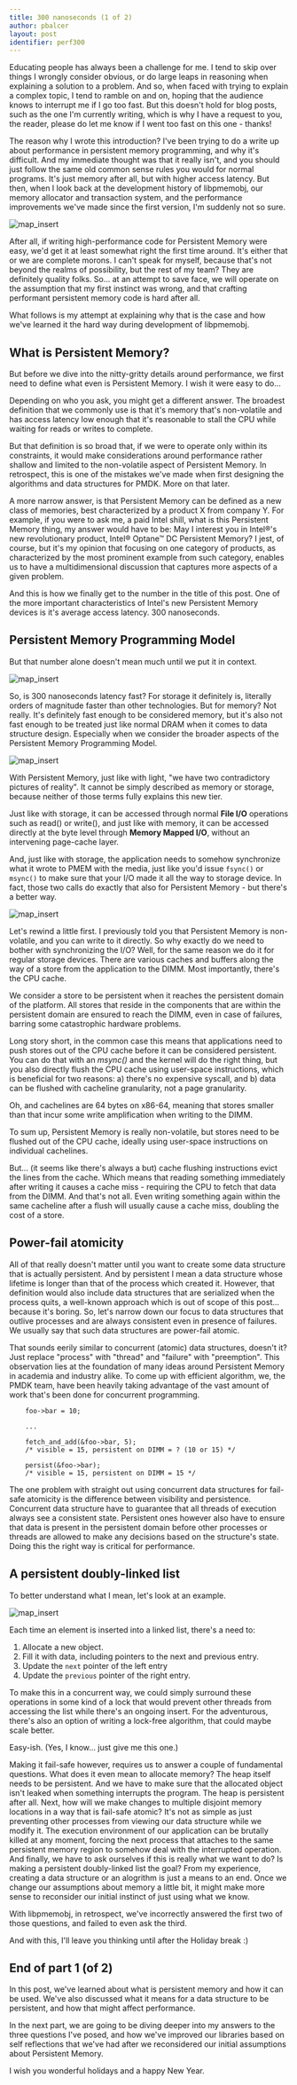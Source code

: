 ```yaml
---
title: 300 nanoseconds (1 of 2)
author: pbalcer
layout: post
identifier: perf300
---
```


Educating people has always been a challenge for me. I tend to skip over things
I wrongly consider obvious, or do large leaps in reasoning when explaining a
solution to a problem. And so, when faced with trying to explain a complex
topic, I tend to ramble on and on, hoping that the audience knows to interrupt
me if I go too fast. But this doesn't hold for blog posts, such as the one I'm
currently writing, which is why I have a request to you, the reader,
please do let me know if I went too fast on this one - thanks!

The reason why I wrote this introduction? I've been trying to do a write up
about performance in persistent memory programming, and why it's difficult.
And my immediate thought was that it really isn't, and you should just follow
the same old common sense rules you would for normal programs. It's just memory
after all, but with higher access latency. But then, when I look back at the
development history of libpmemobj, our memory allocator and transaction system,
and the performance improvements we've made since the first version, I'm
suddenly not so sure.

![map_insert](/assets/300n_perf.png)

After all, if writing high-performance code for Persistent Memory were easy,
we'd get it at least somewhat right the first time around. It's either that
or we are complete morons. I can't speak for myself, because that's not beyond
the realms of possibility, but the rest of my team? They are definitely
quality folks. So... at an attempt to save face, we will operate on the assumption
that my first instinct was wrong, and that crafting performant persistent memory
code is hard after all.

What follows is my attempt at explaining why that is the case and how we've
learned it the hard way during development of libpmemobj.

## What is Persistent Memory?

But before we dive into the nitty-gritty details around performance, we first
need to define what even is Persistent Memory. I wish it were easy to do...

Depending on who you ask, you might get a different answer. The broadest
definition that we commonly use is that it's memory that's non-volatile and has
access latency low enough that it's reasonable to stall the CPU while waiting
for reads or writes to complete.

But that definition is so broad that, if we were to operate only within its
constraints, it would make considerations around performance rather shallow and
limited to the non-volatile aspect of Persistent Memory.
In retrospect, this is one of the mistakes we've made when first designing the
algorithms and data structures for PMDK. More on that later.

A more narrow answer, is that Persistent Memory can be defined as a new class of
memories, best characterized by a product X from company Y.
For example, if you were to ask me, a paid Intel shill, what is this
Persistent Memory thing, my answer would have to be: May I interest you in
Intel®'s new revolutionary product, Intel® Optane™ DC Persistent Memory?
I jest, of course, but it's my opinion that focusing on one category of
products, as characterized by the most prominent example from such category,
enables us to have a multidimensional discussion that captures more aspects
of a given problem.

And this is how we finally get to the number in the title of this post. One of
the more important characteristics of Intel's new Persistent Memory devices is
it's average access latency. 300 nanoseconds.

## Persistent Memory Programming Model

But that number alone doesn't mean much until we put it in context.

![map_insert](/assets/300n_pyramid.png)

So, is 300 nanoseconds latency fast? For storage it definitely is, literally
orders of magnitude faster than other technologies. But for memory? Not really.
It's definitely fast enough to be considered memory, but it's also not fast
enough to be treated just like normal DRAM when it comes to data structure
design. Especially when we consider the broader aspects of the Persistent Memory Programming Model.

![map_insert](/assets/300n_pmodel.png)

With Persistent Memory, just like with light, "we have two contradictory pictures of reality".
It cannot be simply described as memory or storage, because neither of those
terms fully explains this new tier.

Just like with storage, it can be accessed through normal **File I/O** operations
such as read() or write(), and just like with memory, it can be accessed directly
at the byte level through **Memory Mapped I/O**, without an intervening page-cache layer.

And, just like with storage, the application needs to somehow synchronize
what it wrote to PMEM with the media, just like you'd issue `fsync()` or
`msync()` to make sure that your I/O made it all the way to storage device.
In fact, those two calls do exactly that also for Persistent Memory - but there's
a better way.

![map_insert](/assets/300n_pdomain.png)

Let's rewind a little first. I previously told you that Persistent Memory is
non-volatile, and you can write to it directly. So why exactly do we need to
bother with synchronizing the I/O? Well, for the same reason we do it for regular
storage devices. There are various caches and buffers along the way of a store
from the application to the DIMM. Most importantly, there's the CPU cache.

We consider a store to be persistent when it reaches the persistent domain of
the platform. All stores that reside in the components that are within the
persistent domain are ensured to reach the DIMM, even in case of failures,
barring some catastrophic hardware problems.

Long story short, in the common case this means that applications need to
push stores out of the CPU cache before it can be considered persistent.
You can do that with an *msync()* and the kernel will do the right thing,
but you also directly flush the CPU cache using user-space instructions, which
is beneficial for two reasons: a) there's no expensive syscall, and b) data
can be flushed with cacheline granularity, not a page granularity.

Oh, and cachelines are 64 bytes on x86-64, meaning that stores smaller than that
incur some write amplification when writing to the DIMM.

To sum up, Persistent Memory is really non-volatile, but stores need to be
flushed out of the CPU cache, ideally using user-space instructions on individual
cachelines.

But... (it seems like there's always a but) cache flushing instructions evict
the lines from the cache. Which means that reading something immediately after
writing it causes a cache miss - requiring the CPU to fetch that data from the DIMM.
And that's not all. Even writing something again within the same cacheline
after a flush will usually cause a cache miss, doubling the cost of a store.

## Power-fail atomicity

All of that really doesn't matter until you want to create some data structure
that is actually persistent. And by persistent I mean a data structure whose
lifetime is longer than that of the process which created it.
However, that definition would also include data structures that are serialized
when the process quits, a well-known approach which is out of scope of
this post... because it's boring.
So, let's narrow down our focus to data structures that outlive processes and
are always consistent even in presence of failures. We usually say that such
data structures are power-fail atomic.

That sounds eerily similar to concurrent (atomic) data structures, doesn't it?
Just replace "process" with "thread" and "failure" with "preemption".
This observation lies at the foundation of many ideas around Persistent Memory
in academia and industry alike. To come up with efficient algorithm, we,
the PMDK team, have been heavily taking advantage of the vast amount of work
that's been done for concurrent programming.

```
	foo->bar = 10;

	...

	fetch_and_add(&foo->bar, 5);
	/* visible = 15, persistent on DIMM = ? (10 or 15) */

	persist(&foo->bar);
	/* visible = 15, persistent on DIMM = 15 */
```

The one problem with straight out using concurrent data structures for fail-safe
atomicity is the difference between visibility and persistence.
Concurrent data structure have to guarantee that all threads of execution always
see a consistent state. Persistent ones however also have to ensure that data is
present in the persistent domain before other processes or threads are allowed to
make any decisions based on the structure's state. Doing this the right way is
critical for performance.

## A persistent doubly-linked list

To better understand what I mean, let's look at an example.

![map_insert](/assets/300n_linkedlist.png)

Each time an element is inserted into a linked list, there's a need to:

1. Allocate a new object.
2. Fill it with data, including pointers to the next and previous entry.
3. Update the `next` pointer of the left entry
4. Update the `previous` pointer of the right entry.

To make this in a concurrent way, we could simply surround these operations
in some kind of a lock that would prevent other threads from accessing the list
while there's an ongoing insert. For the adventurous, there's also an option
of writing a lock-free algorithm, that could maybe scale better.

Easy-ish. (Yes, I know... just give me this one.)

Making it fail-safe however, requires us to answer a couple of fundamental
questions. What does it even mean to allocate memory? The heap itself needs to
be persistent. And we have to make sure that the allocated object isn't leaked
when something interrupts the program. The heap is persistent after all.
Next, how will we make changes to multiple disjoint memory locations in a way
that is fail-safe atomic? It's not as simple as just preventing other processes
from viewing our data structure while we modify it. The execution
environment of our application can be brutally killed at any moment, forcing the
next process that attaches to the same persistent memory region to somehow deal
with the interrupted operation.
And finally, we have to ask ourselves if this is really what we want to do? Is
making a persistent doubly-linked list the goal? From my experience,
creating a data structure or an alogrithm is just a means to an end. Once we
change our assumptions about memory a little bit, it might make more sense
to reconsider our initial instinct of just using what we know.

With libpmemobj, in retrospect, we've incorrectly answered the first two
of those questions, and failed to even ask the third.

And with this, I'll leave you thinking until after the Holiday break :)

## End of part 1 (of 2)

In this post, we've learned about what is persistent memory and how it can be used.
We've also discussed what it means for a data structure to be persistent, and how
that might affect performance.

In the next part, we are going to be diving deeper into my answers to the
three questions I've posed, and how we've improved our libraries based on
self reflections that we've had after we reconsidered our initial assumptions
about Persistent Memory.

I wish you wonderful holidays and a happy New Year.
